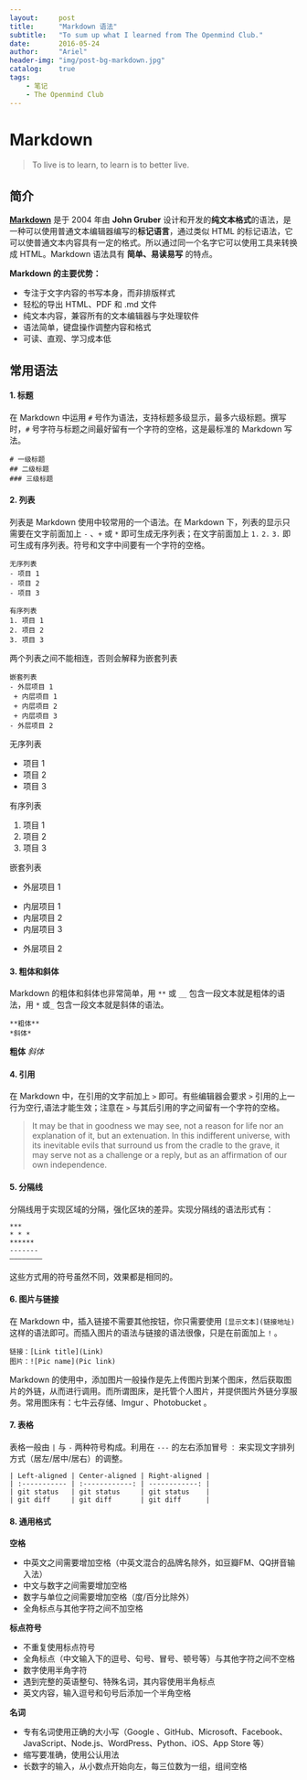 ```yaml
---
layout:     post
title:      "Markdown 语法"
subtitle:   "To sum up what I learned from The Openmind Club."
date:       2016-05-24
author:     "Ariel"
header-img: "img/post-bg-markdown.jpg"
catalog:    true
tags:
    - 笔记
    - The Openmind Club
---
```



# Markdown

> To live is to learn, to learn is to better live.

## 简介
**[Markdown](https://zh.wikipedia.org/wiki/Markdown)** 是于 2004 年由 **John Gruber** 设计和开发的**纯文本格式**的语法，是一种可以使用普通文本编辑器编写的**标记语言**，通过类似 HTML 的标记语法，它可以使普通文本内容具有一定的格式。所以通过同一个名字它可以使用工具来转换成 HTML。Markdown 语法具有 **简单、易读易写** 的特点。 


**Markdown 的主要优势：**    

+ 专注于文字内容的书写本身，而非排版样式
+ 轻松的导出 HTML、PDF 和 .md 文件
+ 纯文本内容，兼容所有的文本编辑器与字处理软件
+ 语法简单，键盘操作调整内容和格式
+ 可读、直观、学习成本低

## 常用语法  

#### 1. 标题   
在 Markdown 中运用 `#` 号作为语法，支持标题多级显示，最多六级标题。撰写时，`#` 号字符与标题之间最好留有一个字符的空格，这是最标准的 Markdown 写法。    
    
    # 一级标题
    ## 二级标题   
    ### 三级标题


#### 2. 列表
列表是 Markdown 使用中较常用的一个语法。在 Markdown 下，列表的显示只需要在文字前面加上 `-` 、`+` 或 `*` 即可生成无序列表；在文字前面加上 `1.` `2.` `3.` 即可生成有序列表。符号和文字中间要有一个字符的空格。  

    无序列表
    - 项目 1
    - 项目 2
    - 项目 3
    
    有序列表
    1. 项目 1
    2. 项目 2
    3. 项目 3
两个列表之间不能相连，否则会解释为嵌套列表

    嵌套列表
    - 外层项目 1
     + 内层项目 1
     + 内层项目 2
     + 内层项目 3
    - 外层项目 2


无序列表

- 项目 1
- 项目 2
- 项目 3

有序列表

1. 项目 1
2. 项目 2
3. 项目 3

嵌套列表

- 外层项目 1
 + 内层项目 1
 + 内层项目 2
 + 内层项目 3
- 外层项目 2  

#### 3. 粗体和斜体
Markdown 的粗体和斜体也非常简单，用 `**` 或 `__` 包含一段文本就是粗体的语法，用 `*` 或`_` 包含一段文本就是斜体的语法。       

    **粗体**
    *斜体*  

**粗体**    *斜体*
 

#### 4. 引用
在 Markdown 中，在引用的文字前加上 `>` 即可。有些编辑器会要求 `>` 引用的上一行为空行,语法才能生效；注意在 `>` 与其后引用的字之间留有一个字符的空格。      

> It may be that in goodness we may see, not a reason for life nor an explanation of it, but an extenuation. In this indifferent universe, with its inevitable evils that surround us from the cradle to the grave, it may serve not as a challenge or a reply, but as an affirmation of our own independence.              


#### 5. 分隔线
分隔线用于实现区域的分隔，强化区块的差异。实现分隔线的语法形式有：

    ***
    * * * 
    ******
    -------
    ————————

这些方式用的符号虽然不同，效果都是相同的。      


#### 6. 图片与链接  
在 Markdown 中，插入链接不需要其他按钮，你只需要使用 `[显示文本](链接地址)` 这样的语法即可。而插入图片的语法与链接的语法很像，只是在前面加上 `!` 。   

    链接：[Link title](Link)
    图片：![Pic name](Pic link)  

Markdown 的使用中，添加图片一般操作是先上传图片到某个图床，然后获取图片的外链，从而进行调用。而所谓图床，是托管个人图片，并提供图片外链分享服务。常用图床有：七牛云存储、Imgur 、Photobucket 。      


#### 7. 表格
表格一般由 `|` 与 `-` 两种符号构成。利用在 `---` 的左右添加冒号 `：` 来实现文字排列方式（居左/居中/居右）的调整。

    | Left-aligned | Center-aligned | Right-aligned |
    | :----------- | :------------: | ------------: |
    | git status   | git status     | git status    |
    | git diff     | git diff       | git diff      |



#### 8. 通用格式

**空格**   

- 中英文之间需要增加空格（中英文混合的品牌名除外，如豆瓣FM、QQ拼音输入法）
- 中文与数字之间需要增加空格
- 数字与单位之间需要增加空格（度/百分比除外）
- 全角标点与其他字符之间不加空格

**标点符号**

- 不重复使用标点符号
- 全角标点（中文输入下的逗号、句号、冒号、顿号等）与其他字符之间不空格
- 数字使用半角字符
- 遇到完整的英语整句、特殊名词，其内容使用半角标点
- 英文内容，输入逗号和句号后添加一个半角空格

**名词**

- 专有名词使用正确的大小写（Google 、GitHub、Microsoft、Facebook、JavaScript、Node.js、WordPress、Python、iOS、App Store 等）
- 缩写要准确，使用公认用法
- 长数字的输入，从小数点开始向左，每三位数为一组，组间空格

